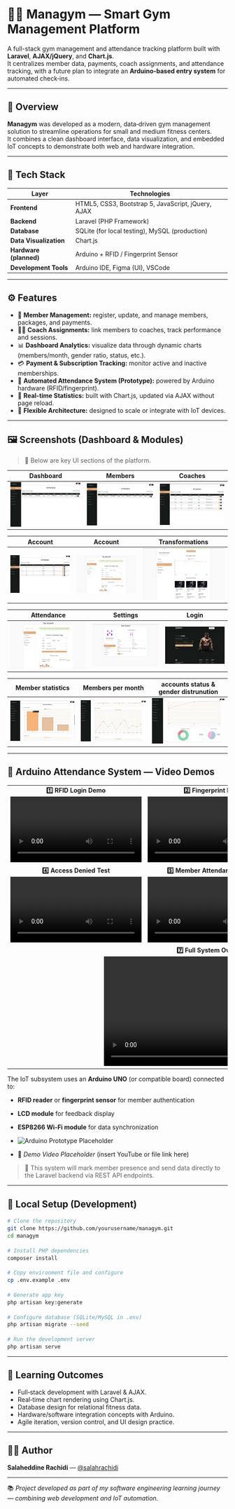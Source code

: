 # 🏋️‍♂️ Managym — Smart Gym Management Platform

A full-stack gym management and attendance tracking platform built with **Laravel**, **AJAX/jQuery**, and **Chart.js**.  
It centralizes member data, payments, coach assignments, and attendance tracking, with a future plan to integrate an **Arduino‑based entry system** for automated check‑ins.

---

## 🚀 Overview

**Managym** was developed as a modern, data‑driven gym management solution to streamline operations for small and medium fitness centers.  
It combines a clean dashboard interface, data visualization, and embedded IoT concepts to demonstrate both web and hardware integration.

---

## 🧰 Tech Stack

| Layer | Technologies |
|-------|---------------|
| **Frontend** | HTML5, CSS3, Bootstrap 5, JavaScript, jQuery, AJAX |
| **Backend** | Laravel (PHP Framework) |
| **Database** | SQLite (for local testing), MySQL (production) |
| **Data Visualization** | Chart.js |
| **Hardware (planned)** | Arduino + RFID / Fingerprint Sensor |
| **Development Tools** | Arduino IDE, Figma (UI), VSCode |

---

## ⚙️ Features

- 👥 **Member Management:** register, update, and manage members, packages, and payments.  
- 🧑‍🏫 **Coach Assignments:** link members to coaches, track performance and sessions.  
- 📊 **Dashboard Analytics:** visualize data through dynamic charts (members/month, gender ratio, status, etc.).  
- 💳 **Payment & Subscription Tracking:** monitor active and inactive memberships.  
- 🧾 **Automated Attendance System (Prototype):** powered by Arduino hardware (RFID/fingerprint).  
- 🧠 **Real-time Statistics:** built with Chart.js, updated via AJAX without page reload.  
- 🧩 **Flexible Architecture:** designed to scale or integrate with IoT devices.

---

## 🖼️ Screenshots (Dashboard & Modules)

> 📸 Below are key UI sections of the platform.

| Dashboard | Members | Coaches |
|------------|----------|----------|
| ![Dashboard Placeholder](https://github.com/salahrachidi/Managym/blob/main/screenshots/12.png) | ![Members Placeholder](https://github.com/salahrachidi/Managym/blob/main/screenshots/12.png) | ![Coaches Placeholder](https://github.com/salahrachidi/Managym/blob/main/screenshots/13.png) |

| Account | Account | Transformations |
|-----------|-----------|-------------|
| ![Packages Placeholder](https://github.com/salahrachidi/Managym/blob/main/screenshots/14.png) | ![Acccount Placeholder](https://github.com/salahrachidi/Managym/blob/main/screenshots/7.png) | ![Transformations Placeholder](https://github.com/salahrachidi/Managym/blob/main/screenshots/9.png) |

| Attendance | Settings | Login |
|-------------|-----------|--------|
| ![Attendance Placeholder](https://github.com/salahrachidi/Managym/blob/main/screenshots/7.png) | ![Settings Placeholder](https://github.com/salahrachidi/Managym/blob/main/screenshots/8.png) | ![Login Placeholder](https://github.com/salahrachidi/Managym/blob/main/screenshots/2.png) |

| Member statistics | Members per month | accounts status & gender distrunution |
|-------------|-----------|--------|
| ![Member statistics Placeholder](https://github.com/salahrachidi/Managym/blob/main/screenshots/15.png) | ![Members per month](https://github.com/salahrachidi/Managym/blob/main/screenshots/16.png) | ![accounts status & gender distrunution](https://github.com/salahrachidi/Managym/blob/main/screenshots/17.png) |

---

## 🎥 Arduino Attendance System — Video Demos

<table>
  <tr>
    <td align="center">
      <b>1️⃣ RFID Login Demo</b><br>
      <video src="https://github.com/salahrachidi/Managym/blob/main/arduino/1.mp4" width="300" controls></video>
    </td>
    <td align="center">
      <b>2️⃣ Fingerprint Entry</b><br>
      <video src="https://github.com/salahrachidi/Managym/blob/main/hardware/videos/fingerprint.mp4" width="300" controls></video>
    </td>
    <td align="center">
      <b>3️⃣ LCD + WiFi Feedback</b><br>
      <video src="https://github.com/salahrachidi/Managym/blob/main/hardware/videos/lcd_feedback.mp4" width="300" controls></video>
    </td>
  </tr>
  <tr>
    <td align="center">
      <b>4️⃣ Access Denied Test</b><br>
      <video src="https://github.com/salahrachidi/Managym/blob/main/hardware/videos/access_denied.mp4" width="300" controls></video>
    </td>
    <td align="center">
      <b>5️⃣ Member Attendance Upload</b><br>
      <video src="https://github.com/salahrachidi/Managym/blob/main/hardware/videos/upload.mp4" width="300" controls></video>
    </td>
    <td align="center">
      <b>6️⃣ ESP8266 Communication</b><br>
      <video src="https://github.com/salahrachidi/Managym/blob/main/hardware/videos/esp8266.mp4" width="300" controls></video>
    </td>
  </tr>
  <tr>
    <td colspan="3" align="center">
      <b>7️⃣ Full System Overview</b><br>
      <video src="https://github.com/salahrachidi/Managym/blob/main/hardware/videos/overview.mp4" width="500" controls></video>
    </td>
  </tr>
</table>

The IoT subsystem uses an **Arduino UNO** (or compatible board) connected to:  
- **RFID reader** or **fingerprint sensor** for member authentication  
- **LCD module** for feedback display  
- **ESP8266 Wi‑Fi module** for data synchronization

- ![Arduino Prototype Placeholder](hardware/arduino_prototype.jpg)  
- 🎥 *Demo Video Placeholder* (insert YouTube or file link here)

> 🧠 This system will mark member presence and send data directly to the Laravel backend via REST API endpoints.

---

## 🧪 Local Setup (Development)

```bash
# Clone the repository
git clone https://github.com/yourusername/managym.git
cd managym

# Install PHP dependencies
composer install

# Copy environment file and configure
cp .env.example .env

# Generate app key
php artisan key:generate

# Configure database (SQLite/MySQL in .env)
php artisan migrate --seed

# Run the development server
php artisan serve
```

---

## 🧠 Learning Outcomes

- Full‑stack development with Laravel & AJAX.  
- Real‑time chart rendering using Chart.js.  
- Database design for relational fitness data.  
- Hardware/software integration concepts with Arduino.  
- Agile iteration, version control, and UI design practice.

---

## 👨‍💻 Author

**Salaheddine Rachidi** — [@salahrachidi](https://github.com/salahrachidi) 

---

📚 *Project developed as part of my software engineering learning journey — combining web development and IoT automation.*
